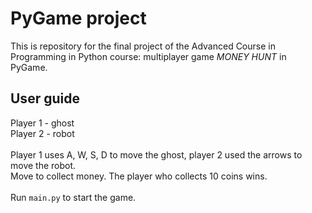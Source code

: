 # PyGame project
This is repository for the final project of the Advanced Course in Programming in Python course: multiplayer game *MONEY HUNT* in PyGame. 

## User guide
Player 1 - ghost <br/>
Player 2 - robot <br/>
<br/>
Player 1 uses A, W, S, D to move the ghost, player 2 used the arrows to move the robot. <br/>
Move to collect money. The player who collects 10 coins wins. <br/>
<br/>
Run ```main.py``` to start the game. 
